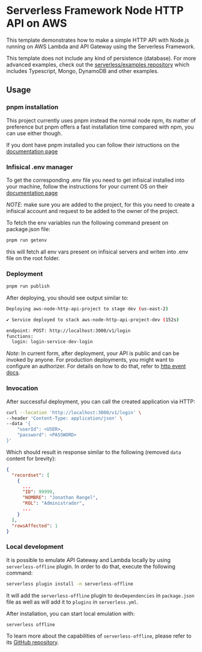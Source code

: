 <!--
title: 'AWS Simple HTTP Endpoint example in NodeJS'
description: 'This template demonstrates how to make a simple HTTP API with Node.js running on AWS Lambda and API Gateway using the Serverless Framework.'
layout: Doc
framework: v3
platform: AWS
language: nodeJS
authorLink: 'https://github.com/serverless'
authorName: 'Serverless, inc.'
authorAvatar: 'https://avatars1.githubusercontent.com/u/13742415?s=200&v=4'
-->

# Serverless Framework Node HTTP API on AWS

This template demonstrates how to make a simple HTTP API with Node.js running on AWS Lambda and API Gateway using the Serverless Framework.

This template does not include any kind of persistence (database). For more advanced examples, check out the [serverless/examples repository](https://github.com/serverless/examples/) which includes Typescript, Mongo, DynamoDB and other examples.

## Usage

### pnpm installation

This project currently uses pnpm instead the normal node npm, its matter of preference but pnpm offers a fast installation time compared with npm, you can use either though.

If you dont have pnpm installed you can follow their istructions on the [documentation page](https://pnpm.io/installation)

### Infisical .env manager

To get the corresponding .env file you need to get infisical installed into your machine, follow the instructions for your current OS on their [documentation page](https://infisical.com/docs/cli/overview#installation)

_NOTE_: make sure you are added to the project, for this you need to create a infisical account and request to be added to the owner of the project.

To fetch the env variables run the following command present on package.json file:

```bash
pnpm run getenv
```

this will fetch all env vars present on infisical servers and writen into .env file on the root folder.

### Deployment

```bash
pnpm run publish
```

After deploying, you should see output similar to:

```bash
Deploying aws-node-http-api-project to stage dev (us-east-2)

✔ Service deployed to stack aws-node-http-api-project-dev (152s)

endpoint: POST: http://localhost:3000/v1/login
functions:
  login: login-service-dev-login
```

_Note_: In current form, after deployment, your API is public and can be invoked by anyone. For production deployments, you might want to configure an authorizer. For details on how to do that, refer to [http event docs](https://www.serverless.com/framework/docs/providers/aws/events/apigateway/).

### Invocation

After successful deployment, you can call the created application via HTTP:

```bash
curl --location 'http://localhost:3000/v1/login' \
--header 'Content-Type: application/json' \
--data '{
    "userId": <USER>,
    "password": <PASSWORD>
}'
```

Which should result in response similar to the following (removed `data` content for brevity):

```json
{
  "recordset": [
    {
      ...
      "ID": 99999,
      "NOMBRE": "Jonathan Rangel",
      "ROL": "Administrador",
      ...
    }
  ],
  "rowsAffected": 1
}
```

### Local development

It is possible to emulate API Gateway and Lambda locally by using `serverless-offline` plugin. In order to do that, execute the following command:

```bash
serverless plugin install -n serverless-offline
```

It will add the `serverless-offline` plugin to `devDependencies` in `package.json` file as well as will add it to `plugins` in `serverless.yml`.

After installation, you can start local emulation with:

```
serverless offline
```

To learn more about the capabilities of `serverless-offline`, please refer to its [GitHub repository](https://github.com/dherault/serverless-offline).
